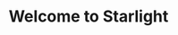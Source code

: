 ---
title: Welcome to Starlight
description: Get started building your docs site with Starlight.
sidebar:
  hidden: true
---